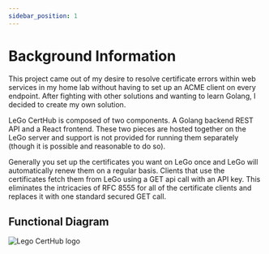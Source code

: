 ```yaml
---
sidebar_position: 1
---
```


# Background Information

This project came out of my desire to resolve certificate errors
within web services in my home lab without having to set up an ACME
client on every endpoint. After fighting with other solutions and
wanting to learn Golang, I decided to create my own solution.

LeGo CertHub is composed of two components. A Golang backend REST API
and a React frontend. These two pieces are hosted together on the LeGo
server and support is not provided for running them separately (though
it is possible and reasonable to do so).

Generally you set up the certificates you want on LeGo once and LeGo will
automatically renew them on a regular basis. Clients that use the
certificates fetch them from LeGo using a GET api call with an API key.
This eliminates the intricacies of RFC 8555 for all of the certificate
clients and replaces it with one standard secured GET call.

## Functional Diagram

![Lego CertHub logo](/img/docs/function_diagram.webp)
